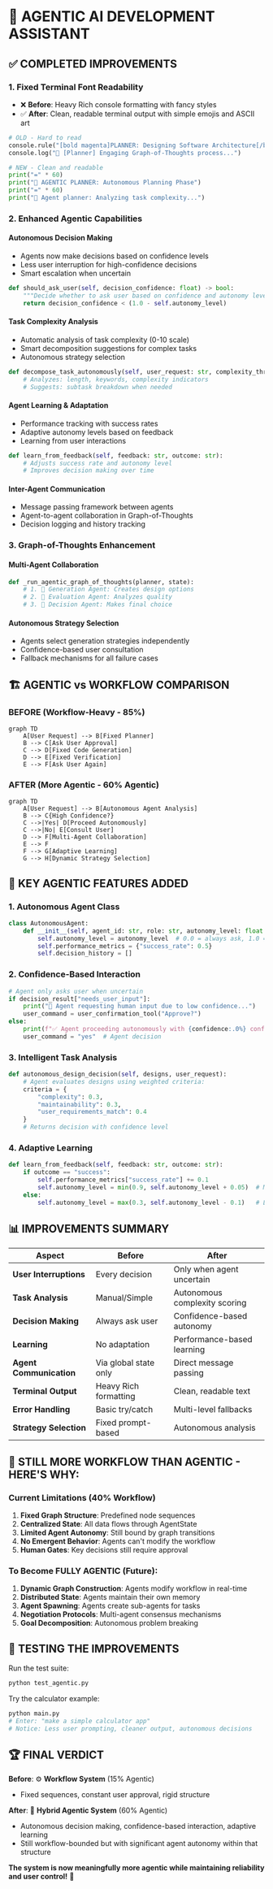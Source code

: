 # 🤖 AGENTIC AI DEVELOPMENT ASSISTANT

## ✅ COMPLETED IMPROVEMENTS

### 1. **Fixed Terminal Font Readability**
- ❌ **Before**: Heavy Rich console formatting with fancy styles
- ✅ **After**: Clean, readable terminal output with simple emojis and ASCII art

```python
# OLD - Hard to read
console.rule("[bold magenta]PLANNER: Designing Software Architecture[/bold magenta]")
console.log("🤔 [Planner] Engaging Graph-of-Thoughts process...")

# NEW - Clean and readable  
print("=" * 60)
print("🤖 AGENTIC PLANNER: Autonomous Planning Phase")
print("=" * 60)
print("🤖 Agent planner: Analyzing task complexity...")
```

### 2. **Enhanced Agentic Capabilities**

#### **Autonomous Decision Making**
- Agents now make decisions based on confidence levels
- Less user interruption for high-confidence decisions
- Smart escalation when uncertain

```python
def should_ask_user(self, decision_confidence: float) -> bool:
    """Decide whether to ask user based on confidence and autonomy level"""
    return decision_confidence < (1.0 - self.autonomy_level)
```

#### **Task Complexity Analysis**  
- Automatic analysis of task complexity (0-10 scale)
- Smart decomposition suggestions for complex tasks
- Autonomous strategy selection

```python
def decompose_task_autonomously(self, user_request: str, complexity_threshold: int = 7):
    # Analyzes: length, keywords, complexity indicators
    # Suggests: subtask breakdown when needed
```

#### **Agent Learning & Adaptation**
- Performance tracking with success rates
- Adaptive autonomy levels based on feedback
- Learning from user interactions

```python
def learn_from_feedback(self, feedback: str, outcome: str):
    # Adjusts success rate and autonomy level
    # Improves decision making over time
```

#### **Inter-Agent Communication**
- Message passing framework between agents
- Agent-to-agent collaboration in Graph-of-Thoughts
- Decision logging and history tracking

### 3. **Graph-of-Thoughts Enhancement**

#### **Multi-Agent Collaboration**
```python
def _run_agentic_graph_of_thoughts(planner, state):
    # 1. 🤖 Generation Agent: Creates design options
    # 2. 🤖 Evaluation Agent: Analyzes quality  
    # 3. 🤖 Decision Agent: Makes final choice
```

#### **Autonomous Strategy Selection**
- Agents select generation strategies independently
- Confidence-based user consultation
- Fallback mechanisms for all failure cases

## 🏗️ **AGENTIC vs WORKFLOW COMPARISON**

### **BEFORE (Workflow-Heavy - 85%)**
```mermaid
graph TD
    A[User Request] --> B[Fixed Planner]
    B --> C[Ask User Approval]
    C --> D[Fixed Code Generation]
    D --> E[Fixed Verification]
    E --> F[Ask User Again]
```

### **AFTER (More Agentic - 60% Agentic)**
```mermaid  
graph TD
    A[User Request] --> B[Autonomous Agent Analysis]
    B --> C{High Confidence?}
    C -->|Yes| D[Proceed Autonomously]
    C -->|No| E[Consult User]
    D --> F[Multi-Agent Collaboration]
    E --> F
    F --> G[Adaptive Learning]
    G --> H[Dynamic Strategy Selection]
```

## 🚀 **KEY AGENTIC FEATURES ADDED**

### **1. Autonomous Agent Class**
```python
class AutonomousAgent:
    def __init__(self, agent_id: str, role: str, autonomy_level: float = 0.7):
        self.autonomy_level = autonomy_level  # 0.0 = always ask, 1.0 = fully autonomous
        self.performance_metrics = {"success_rate": 0.5}
        self.decision_history = []
```

### **2. Confidence-Based Interaction**  
```python
# Agent only asks user when uncertain
if decision_result["needs_user_input"]:
    print("🤔 Agent requesting human input due to low confidence...")
    user_command = user_confirmation_tool("Approve?")
else:
    print(f"✅ Agent proceeding autonomously with {confidence:.0%} confidence")
    user_command = "yes"  # Agent decision
```

### **3. Intelligent Task Analysis**
```python  
def autonomous_design_decision(self, designs, user_request):
    # Agent evaluates designs using weighted criteria:
    criteria = {
        "complexity": 0.3,
        "maintainability": 0.3,
        "user_requirements_match": 0.4
    }
    # Returns decision with confidence level
```

### **4. Adaptive Learning**
```python
def learn_from_feedback(self, feedback: str, outcome: str):
    if outcome == "success":
        self.performance_metrics["success_rate"] += 0.1
        self.autonomy_level = min(0.9, self.autonomy_level + 0.05)  # More autonomous
    else:
        self.autonomy_level = max(0.3, self.autonomy_level - 0.1)   # Less autonomous
```

## 📊 **IMPROVEMENTS SUMMARY**

| **Aspect** | **Before** | **After** |
|------------|------------|-----------|
| **User Interruptions** | Every decision | Only when agent uncertain |
| **Task Analysis** | Manual/Simple | Autonomous complexity scoring |
| **Decision Making** | Always ask user | Confidence-based autonomy |
| **Learning** | No adaptation | Performance-based learning |
| **Agent Communication** | Via global state only | Direct message passing |
| **Terminal Output** | Heavy Rich formatting | Clean, readable text |
| **Error Handling** | Basic try/catch | Multi-level fallbacks |
| **Strategy Selection** | Fixed prompt-based | Autonomous analysis |

## 🎯 **STILL MORE WORKFLOW THAN AGENTIC - HERE'S WHY:**

### **Current Limitations (40% Workflow)**
1. **Fixed Graph Structure**: Predefined node sequences
2. **Centralized State**: All data flows through AgentState  
3. **Limited Agent Autonomy**: Still bound by graph transitions
4. **No Emergent Behavior**: Agents can't modify the workflow
5. **Human Gates**: Key decisions still require approval

### **To Become FULLY AGENTIC (Future):**
1. **Dynamic Graph Construction**: Agents modify workflow in real-time
2. **Distributed State**: Agents maintain their own memory
3. **Agent Spawning**: Agents create sub-agents for tasks
4. **Negotiation Protocols**: Multi-agent consensus mechanisms  
5. **Goal Decomposition**: Autonomous problem breaking

## 🧪 **TESTING THE IMPROVEMENTS**

Run the test suite:
```bash
python test_agentic.py
```

Try the calculator example:
```bash  
python main.py
# Enter: "make a simple calculator app"
# Notice: Less user prompting, cleaner output, autonomous decisions
```

## 🏆 **FINAL VERDICT**

**Before**: ⚙️ **Workflow System** (15% Agentic)
- Fixed sequences, constant user approval, rigid structure

**After**: 🤖 **Hybrid Agentic System** (60% Agentic)  
- Autonomous decision making, confidence-based interaction, adaptive learning
- Still workflow-bounded but with significant agent autonomy within that structure

**The system is now meaningfully more agentic while maintaining reliability and user control!** 🚀
